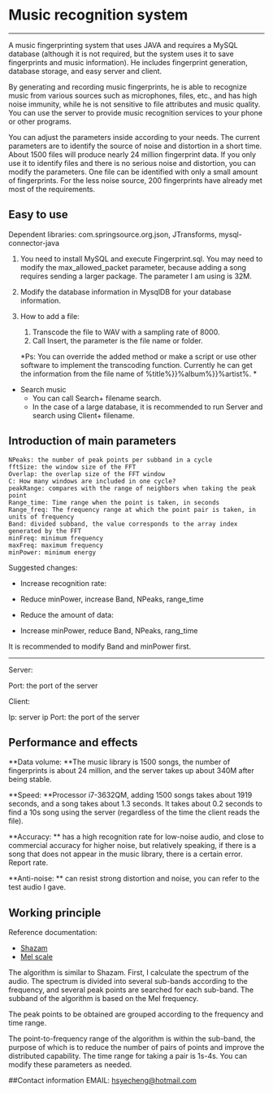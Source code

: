 # Music recognition system

----------

A music fingerprinting system that uses JAVA and requires a MySQL database (although it is not required, but the system uses it to save fingerprints and music information). He includes fingerprint generation, database storage, and easy server and client.

By generating and recording music fingerprints, he is able to recognize music from various sources such as microphones, files, etc., and has high noise immunity, while he is not sensitive to file attributes and music quality. You can use the server to provide music recognition services to your phone or other programs.

You can adjust the parameters inside according to your needs. The current parameters are to identify the source of noise and distortion in a short time. About 1500 files will produce nearly 24 million fingerprint data. If you only use it to identify files and there is no serious noise and distortion, you can modify the parameters. One file can be identified with only a small amount of fingerprints. For the less noise source, 200 fingerprints have already met most of the requirements.

## Easy to use
Dependent libraries: com.springsource.org.json, JTransforms, mysql-connector-java
1. You need to install MySQL and execute Fingerprint.sql. You may need to modify the max_allowed_packet parameter, because adding a song requires sending a larger package. The parameter I am using is 32M.
2. Modify the database information in MysqlDB for your database information.

3. How to add a file:
    1. Transcode the file to WAV with a sampling rate of 8000.
    2. Call Insert, the parameter is the file name or folder.

    *Ps: You can override the added method or make a script or use other software to implement the transcoding function. Currently he can get the information from the file name of %title%}}%album%}}%artist%. *

- Search music
    - You can call Search+ filename search.
    - In the case of a large database, it is recommended to run Server and search using Client+ filename.

## Introduction of main parameters

    NPeaks: the number of peak points per subband in a cycle
    fftSize: the window size of the FFT
    Overlap: the overlap size of the FFT window
    C: How many windows are included in one cycle?
    peakRange: compares with the range of neighbors when taking the peak point
    Range_time: Time range when the point is taken, in seconds
    Range_freq: The frequency range at which the point pair is taken, in units of frequency
    Band: divided subband, the value corresponds to the array index generated by the FFT
    minFreq: minimum frequency
    maxFreq: maximum frequency
    minPower: minimum energy

Suggested changes:

- Increase recognition rate:
- Reduce minPower, increase Band, NPeaks, range_time

- Reduce the amount of data:
- Increase minPower, reduce Band, NPeaks, rang_time

It is recommended to modify Band and minPower first.

----------

Server:

Port: the port of the server

Client:

Ip: server ip
Port: the port of the server


## Performance and effects
**Data volume: **The music library is 1500 songs, the number of fingerprints is about 24 million, and the server takes up about 340M after being stable.

**Speed: **Processor i7-3632QM, adding 1500 songs takes about 1919 seconds, and a song takes about 1.3 seconds. It takes about 0.2 seconds to find a 10s song using the server (regardless of the time the client reads the file).

**Accuracy: ** has a high recognition rate for low-noise audio, and close to commercial accuracy for higher noise, but relatively speaking, if there is a song that does not appear in the music library, there is a certain error. Report rate.

**Anti-noise: ** can resist strong distortion and noise, you can refer to the test audio I gave.

## Working principle
Reference documentation:

- [Shazam](http://www.ee.columbia.edu/~dpwe/papers/Wang03-shazam.pdf "shazam")
- [Mel scale](https://en.wikipedia.org/wiki/Mel_scale "Mel_scale")

The algorithm is similar to Shazam. First, I calculate the spectrum of the audio. The spectrum is divided into several sub-bands according to the frequency, and several peak points are searched for each sub-band. The subband of the algorithm is based on the Mel frequency.

The peak points to be obtained are grouped according to the frequency and time range.

The point-to-frequency range of the algorithm is within the sub-band, the purpose of which is to reduce the number of pairs of points and improve the distributed capability. The time range for taking a pair is 1s-4s. You can modify these parameters as needed.

##Contact information
EMAIL: hsyecheng@hotmail.com
